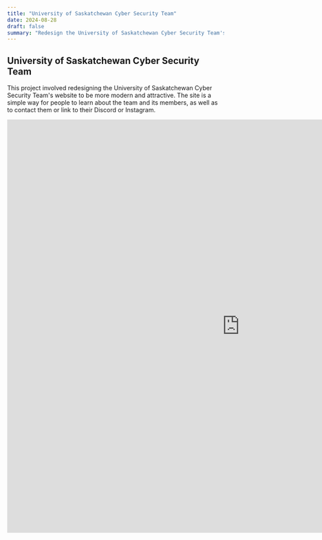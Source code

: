```yaml
---
title: "University of Saskatchewan Cyber Security Team"
date: 2024-08-28
draft: false
summary: "Redesign the University of Saskatchewan Cyber Security Team's website"
---
```



## University of Saskatchewan Cyber Security Team

This project involved redesigning 
the University of Saskatchewan Cyber Security Team's website to be more modern and attractive. 
The site is a simple way for people to learn about the team and its members, as well as to contact them 
or link to their Discord or Instagram.

<iframe width="1080" height="960" src="https://cst.cs.usask.ca/" frameborder="0" allowfullscreen></iframe>
